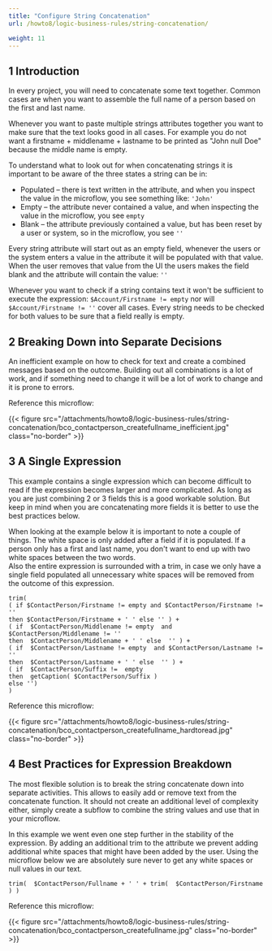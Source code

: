 ```yaml
---
title: "Configure String Concatenation"
url: /howto8/logic-business-rules/string-concatenation/

weight: 11
---
```


## 1 Introduction

In every project, you will need to concatenate some text together. Common cases are when you want to assemble the full name of a person based on the first and last name.

Whenever you want to paste multiple strings attributes together you want to make sure that the text looks good in all cases. For example you do not want a firstname + middlename + lastname to be printed as "John null Doe" because the middle name is empty.

To understand what to look out for when concatenating strings it is important to be aware of the three states a string can be in:

* Populated – there is text written in the attribute, and when you inspect the value in the microflow, you see something like: `'John'`
* Empty – the attribute never contained a value, and when inspecting the value in the microflow, you see `empty`
* Blank – the attribute previously contained a value, but has been reset by a user or system, so in the microflow, you see `''`

Every string attribute will start out as an empty field, whenever the users or the system enters a value in the attribute it will be populated with that value. When the user removes that value from the UI the users makes the field blank and the attribute will contain the value: `''`

Whenever you want to check if a string contains text it won't be sufficient to execute the expression: `$Account/Firstname != empty` nor will  `$Account/Firstname != ''` cover all cases. Every string needs to be checked for both values to be sure that a field really is empty.  

## 2 Breaking Down into Separate Decisions

An inefficient example on how to check for text and create a combined messages based on the outcome. Building out all combinations is a lot of work, and if something need to change it will be a lot of work to change and it is prone to errors. 

Reference this microflow:

{{< figure src="/attachments/howto8/logic-business-rules/string-concatenation/bco_contactperson_createfullname_inefficient.jpg" class="no-border" >}}

## 3 A Single Expression

This example contains a single expression which can become difficult to read if the expression becomes larger and more complicated. As long as you are just combining 2 or 3 fields this is a good workable solution. But keep in mind when you are concatenating more fields it is better to use the best practices below.

When looking at the example below it is important to note a couple of things. The white space is only added after a field if it is populated. If a person only has a first and last name, you don't want to end up with two white spaces between the two words.  
Also the entire expression is surrounded with a trim, in case we only have a single field populated all unnecessary white spaces will be removed from the outcome of this expression.

```text
trim(
( if $ContactPerson/Firstname != empty and $ContactPerson/Firstname != ''
then $ContactPerson/Firstname + ' ' else '' ) +
( if  $ContactPerson/Middlename != empty  and $ContactPerson/Middlename != ''
then  $ContactPerson/Middlename + ' ' else  '' ) +
( if  $ContactPerson/Lastname != empty  and $ContactPerson/Lastname != ''
then  $ContactPerson/Lastname + ' ' else  '' ) +
( if  $ContactPerson/Suffix !=  empty  
then  getCaption( $ContactPerson/Suffix )
else '')
)
```

Reference this microflow:

{{< figure src="/attachments/howto8/logic-business-rules/string-concatenation/bco_contactperson_createfullname_hardtoread.jpg" class="no-border" >}}

## 4 Best Practices for Expression Breakdown

The most flexible solution is to break the string concatenate down into separate activities. This allows to easily add or remove text from the concatenate function. It should not create an additional level of complexity either, simply create a subflow to combine the string values and use that in your microflow.

In this example we went even one step further in the stability of the expression. By adding an additional trim to the attribute we prevent adding additional white spaces that might have been added by the user. Using the microflow below we are absolutely sure never to get any white spaces or null values in our text.

```text {linenos=false}
trim(  $ContactPerson/Fullname + ' ' + trim(  $ContactPerson/Firstname ) )
```

Reference this microflow:

{{< figure src="/attachments/howto8/logic-business-rules/string-concatenation/bco_contactperson_createfullname.jpg" class="no-border" >}}
